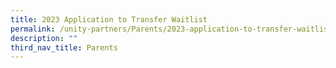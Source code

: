 ```yaml
---
title: 2023 Application to Transfer Waitlist
permalink: /unity-partners/Parents/2023-application-to-transfer-waitlist/
description: ""
third_nav_title: Parents
---
```

